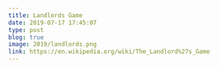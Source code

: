 ```yaml
---
title: Landlords Game
date: 2019-07-17 17:45:07
type: post
blog: true
image: 2019/landlords.png
link: https://en.wikipedia.org/wiki/The_Landlord%27s_Game
---
```





